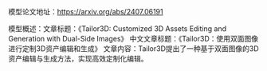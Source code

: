 模型论文地址：https://arxiv.org/abs/2407.06191

模型概述：文章标题：《Tailor3D: Customized 3D Assets Editing and Generation with Dual-Side Images》
中文文章标题：《Tailor3D：使用双面图像进行定制3D资产编辑和生成》
文章内容：Tailor3D提出了一种基于双面图像的3D资产编辑与生成方法，实现高效定制化编辑。
